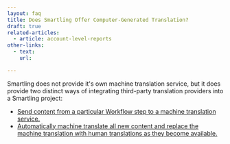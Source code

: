 ```yaml
---
layout: faq
title: Does Smartling Offer Computer-Generated Translation?
draft: true
related-articles:
  - article: account-level-reports
other-links:
  - text:
    url:

---
```



Smartling does not provide it's own machine translation service, but it does provide two distinct ways of integrating third-party translation providers into a Smartling project:

* [Send content from a particular Workflow step to a machine translation service.](/)
* [Automatically machine translate all new content and replace the machine translation with human translations as they become available.](/)